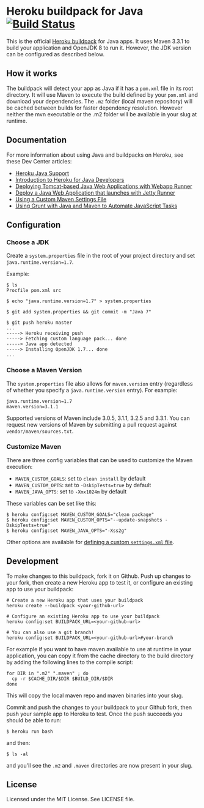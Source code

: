 Heroku buildpack for Java [![Build Status](https://travis-ci.org/heroku/heroku-buildpack-java.svg)](https://travis-ci.org/heroku/heroku-buildpack-java)
=========================

This is the official [Heroku buildpack](http://devcenter.heroku.com/articles/buildpack) for Java apps.
It uses Maven 3.3.1 to build your application and OpenJDK 8 to run it. However, the JDK version can be configured as described below.

## How it works

The buildpack will detect your app as Java if it has a `pom.xml` file in its root directory.  It will use Maven to execute the build defined by your `pom.xml` and download your dependencies. The `.m2` folder (local maven repository) will be cached between builds for faster dependency resolution. However neither the mvn executable or the .m2 folder will be available in your slug at runtime.

## Documentation

For more information about using Java and buildpacks on Heroku, see these Dev Center articles:

*  [Heroku Java Support](https://devcenter.heroku.com/articles/java-support)
*  [Introduction to Heroku for Java Developers](https://devcenter.heroku.com/articles/intro-for-java-developers)
*  [Deploying Tomcat-based Java Web Applications with Webapp Runner](https://devcenter.heroku.com/articles/java-webapp-runner)
*  [Deploy a Java Web Application that launches with Jetty Runner](https://devcenter.heroku.com/articles/deploy-a-java-web-application-that-launches-with-jetty-runner)
*  [Using a Custom Maven Settings File](https://devcenter.heroku.com/articles/using-a-custom-maven-settings-xml)
*  [Using Grunt with Java and Maven to Automate JavaScript Tasks](https://devcenter.heroku.com/articles/using-grunt-with-java-and-maven-to-automate-javascript-tasks)

## Configuration

### Choose a JDK

Create a `system.properties` file in the root of your project directory and set `java.runtime.version=1.7`.

Example:

    $ ls
    Procfile pom.xml src

    $ echo "java.runtime.version=1.7" > system.properties

    $ git add system.properties && git commit -m "Java 7"

    $ git push heroku master
    ...
    -----> Heroku receiving push
    -----> Fetching custom language pack... done
    -----> Java app detected
    -----> Installing OpenJDK 1.7... done
    ...

### Choose a Maven Version

The `system.properties` file also allows for `maven.version` entry
(regardless of whether you specify a `java.runtime.version` entry). For example:

```
java.runtime.version=1.7
maven.version=3.1.1
```

Supported versions of Maven include 3.0.5, 3.1.1, 3.2.5 and 3.3.1. You can request new
versions of Maven by submitting a pull request against `vendor/maven/sources.txt`.

### Customize Maven

There are three config variables that can be used to customize the Maven execution:

+ `MAVEN_CUSTOM_GOALS`: set to `clean install` by default
+ `MAVEN_CUSTOM_OPTS`: set to `-DskipTests=true` by default
+ `MAVEN_JAVA_OPTS`: set to `-Xmx1024m` by default

These variables can be set like this:

```sh-session
$ heroku config:set MAVEN_CUSTOM_GOALS="clean package"
$ heroku config:set MAVEN_CUSTOM_OPTS="--update-snapshots -DskipTests=true"
$ heroku config:set MAVEN_JAVA_OPTS="-Xss2g"
```

Other options are available for [defining a custom `settings.xml` file](https://devcenter.heroku.com/articles/using-a-custom-maven-settings-xml).

## Development

To make changes to this buildpack, fork it on Github. Push up changes to your fork, then create a new Heroku app to test it, or configure an existing app to use your buildpack:

```
# Create a new Heroku app that uses your buildpack
heroku create --buildpack <your-github-url>

# Configure an existing Heroku app to use your buildpack
heroku config:set BUILDPACK_URL=<your-github-url>

# You can also use a git branch!
heroku config:set BUILDPACK_URL=<your-github-url>#your-branch
```

For example if you want to have maven available to use at runtime in your application, you can copy it from the cache directory to the build directory by adding the following lines to the compile script:

    for DIR in ".m2" ".maven" ; do
      cp -r $CACHE_DIR/$DIR $BUILD_DIR/$DIR
    done

This will copy the local maven repo and maven binaries into your slug.

Commit and push the changes to your buildpack to your Github fork, then push your sample app to Heroku to test. Once the push succeeds you should be able to run:

    $ heroku run bash

and then:

    $ ls -al

and you'll see the `.m2` and `.maven` directories are now present in your slug.

License
-------

Licensed under the MIT License. See LICENSE file.

